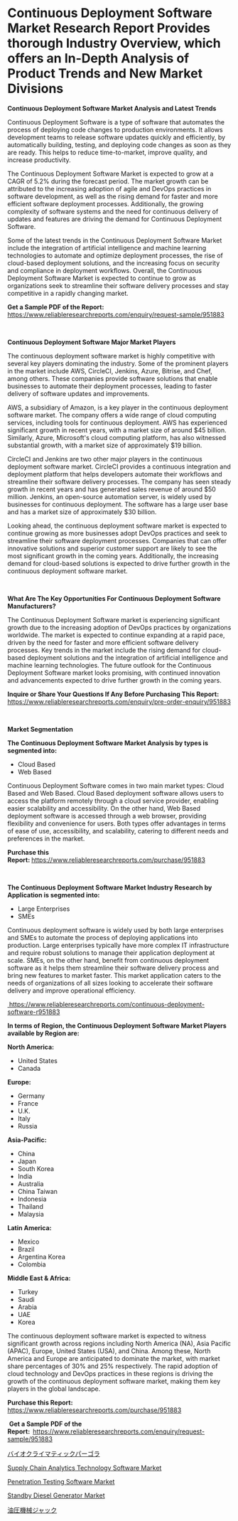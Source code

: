 <p><h1>Continuous Deployment Software Market Research Report Provides thorough Industry Overview, which offers an In-Depth Analysis of Product Trends and New Market Divisions</h1></p><p><strong>Continuous Deployment Software Market Analysis and Latest Trends</strong></p>
<p><p>Continuous Deployment Software is a type of software that automates the process of deploying code changes to production environments. It allows development teams to release software updates quickly and efficiently, by automatically building, testing, and deploying code changes as soon as they are ready. This helps to reduce time-to-market, improve quality, and increase productivity.</p><p>The Continuous Deployment Software Market is expected to grow at a CAGR of 5.2% during the forecast period. The market growth can be attributed to the increasing adoption of agile and DevOps practices in software development, as well as the rising demand for faster and more efficient software deployment processes. Additionally, the growing complexity of software systems and the need for continuous delivery of updates and features are driving the demand for Continuous Deployment Software.</p><p>Some of the latest trends in the Continuous Deployment Software Market include the integration of artificial intelligence and machine learning technologies to automate and optimize deployment processes, the rise of cloud-based deployment solutions, and the increasing focus on security and compliance in deployment workflows. Overall, the Continuous Deployment Software Market is expected to continue to grow as organizations seek to streamline their software delivery processes and stay competitive in a rapidly changing market.</p></p>
<p><strong>Get a Sample PDF of the Report:&nbsp;</strong> <a href="https://www.reliableresearchreports.com/enquiry/request-sample/951883">https://www.reliableresearchreports.com/enquiry/request-sample/951883</a></p>
<p>&nbsp;</p>
<p><strong>Continuous Deployment Software Major Market Players</strong></p>
<p><p>The continuous deployment software market is highly competitive with several key players dominating the industry. Some of the prominent players in the market include AWS, CircleCI, Jenkins, Azure, Bitrise, and Chef, among others. These companies provide software solutions that enable businesses to automate their deployment processes, leading to faster delivery of software updates and improvements.</p><p>AWS, a subsidiary of Amazon, is a key player in the continuous deployment software market. The company offers a wide range of cloud computing services, including tools for continuous deployment. AWS has experienced significant growth in recent years, with a market size of around $45 billion. Similarly, Azure, Microsoft's cloud computing platform, has also witnessed substantial growth, with a market size of approximately $19 billion.</p><p>CircleCI and Jenkins are two other major players in the continuous deployment software market. CircleCI provides a continuous integration and deployment platform that helps developers automate their workflows and streamline their software delivery processes. The company has seen steady growth in recent years and has generated sales revenue of around $50 million. Jenkins, an open-source automation server, is widely used by businesses for continuous deployment. The software has a large user base and has a market size of approximately $30 billion.</p><p>Looking ahead, the continuous deployment software market is expected to continue growing as more businesses adopt DevOps practices and seek to streamline their software deployment processes. Companies that can offer innovative solutions and superior customer support are likely to see the most significant growth in the coming years. Additionally, the increasing demand for cloud-based solutions is expected to drive further growth in the continuous deployment software market.</p></p>
<p>&nbsp;</p>
<p><strong>What Are The Key Opportunities For Continuous Deployment Software Manufacturers?</strong></p>
<p><p>The Continuous Deployment Software market is experiencing significant growth due to the increasing adoption of DevOps practices by organizations worldwide. The market is expected to continue expanding at a rapid pace, driven by the need for faster and more efficient software delivery processes. Key trends in the market include the rising demand for cloud-based deployment solutions and the integration of artificial intelligence and machine learning technologies. The future outlook for the Continuous Deployment Software market looks promising, with continued innovation and advancements expected to drive further growth in the coming years.</p></p>
<p><strong>Inquire or Share Your Questions If Any Before Purchasing This Report:</strong> <a href="https://www.reliableresearchreports.com/enquiry/pre-order-enquiry/951883">https://www.reliableresearchreports.com/enquiry/pre-order-enquiry/951883</a></p>
<p>&nbsp;</p>
<p><strong>Market Segmentation</strong></p>
<p><strong>The Continuous Deployment Software Market Analysis by types is segmented into:</strong></p>
<p><ul><li>Cloud Based</li><li>Web Based</li></ul></p>
<p><p>Continuous Deployment Software comes in two main market types: Cloud Based and Web Based. Cloud Based deployment software allows users to access the platform remotely through a cloud service provider, enabling easier scalability and accessibility. On the other hand, Web Based deployment software is accessed through a web browser, providing flexibility and convenience for users. Both types offer advantages in terms of ease of use, accessibility, and scalability, catering to different needs and preferences in the market.</p></p>
<p><strong>Purchase this Report:&nbsp;</strong><a href="https://www.reliableresearchreports.com/purchase/951883">https://www.reliableresearchreports.com/purchase/951883</a></p>
<p>&nbsp;</p>
<p><strong>The Continuous Deployment Software Market Industry Research by Application is segmented into:</strong></p>
<p><ul><li>Large Enterprises</li><li>SMEs</li></ul></p>
<p><p>Continuous deployment software is widely used by both large enterprises and SMEs to automate the process of deploying applications into production. Large enterprises typically have more complex IT infrastructure and require robust solutions to manage their application deployment at scale. SMEs, on the other hand, benefit from continuous deployment software as it helps them streamline their software delivery process and bring new features to market faster. This market application caters to the needs of organizations of all sizes looking to accelerate their software delivery and improve operational efficiency.</p></p>
<p><a href="https://www.reliableresearchreports.com/continuous-deployment-software-r951883">&nbsp;https://www.reliableresearchreports.com/continuous-deployment-software-r951883</a></p>
<p><strong>In terms of Region, the Continuous Deployment Software Market Players available by Region are:</strong></p>
<p>
    <p> <strong> North America: </strong>
        <ul>
            <li>United States</li>
            <li>Canada</li>
        </ul>
        </p> 
    <p> <strong> Europe: </strong>
        <ul>
            <li>Germany</li>
            <li>France</li>
            <li>U.K.</li>
            <li>Italy</li>
            <li>Russia</li>
        </ul>
        </p> 
    <p> <strong> Asia-Pacific: </strong>
        <ul>
            <li>China</li>
            <li>Japan</li>
            <li>South Korea</li>
            <li>India</li>
            <li>Australia</li>
            <li>China Taiwan</li>
            <li>Indonesia</li>
            <li>Thailand</li>
            <li>Malaysia</li>
        </ul>
        </p> 
    <p> <strong> Latin America: </strong>
        <ul>
            <li>Mexico</li>
            <li>Brazil</li>
            <li>Argentina Korea</li>
            <li>Colombia</li>
        </ul>
        </p> 
    <p> <strong> Middle East & Africa: </strong>
        <ul>
            <li>Turkey</li>
            <li>Saudi</li>
            <li>Arabia</li>
            <li>UAE</li>
            <li>Korea</li>
        </ul>
    </p>
    </p>
<p><p>The continuous deployment software market is expected to witness significant growth across regions including North America (NA), Asia Pacific (APAC), Europe, United States (USA), and China. Among these, North America and Europe are anticipated to dominate the market, with market share percentages of 30% and 25% respectively. The rapid adoption of cloud technology and DevOps practices in these regions is driving the growth of the continuous deployment software market, making them key players in the global landscape.</p></p>
<p><strong>Purchase this Report: </strong><a href="https://www.reliableresearchreports.com/purchase/951883">https://www.reliableresearchreports.com/purchase/951883</a></p>
<p>&nbsp;<strong>Get a Sample PDF of the Report:&nbsp;&nbsp;</strong><a href="https://www.reliableresearchreports.com/enquiry/request-sample/951883">https://www.reliableresearchreports.com/enquiry/request-sample/951883</a></p>
<p><strong></strong></p>
<p><p><a href="https://github.com/nemesis2824/Market-Research-Report-List-1/blob/main/416393754292.md">バイオクライマティックパーゴラ</a></p><p><a href="https://github.com/gamblestampleyjenny50m5sl6/Market-Research-Report-List-2/blob/main/supply-chain-analytics-technology-software-market.md">Supply Chain Analytics Technology Software Market</a></p><p><a href="https://github.com/nicholepatriciadoylenwnrjr0/Market-Research-Report-List-2/blob/main/penetration-testing-software-market.md">Penetration Testing Software Market</a></p><p><a href="https://www.linkedin.com/pulse/decoding-standby-diesel-generator-market-metrics-share-trends-ounuc">Standby Diesel Generator Market</a></p><p><a href="https://github.com/CieloStamm/Market-Research-Report-List-1/blob/main/482867054293.md">油圧機械ジャック</a></p></p>